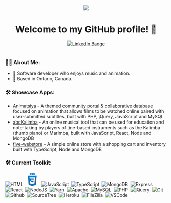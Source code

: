 <div id="header" align="center">
  <img src="https://i.imgur.com/ny8cQ3K.png" width="200"/>
  <h1>Welcome to my GitHub profile! 👋</h1>
  <div id="linked-in">
    <a href="https://www.linkedin.com/in/eugene-belianski/">
      <img src="https://img.shields.io/badge/LinkedIn-blue?style=for-the-badge&logo=linkedin&logoColor=white" alt="LinkedIn Badge"/>
    </a>
  </div>
  <img src="https://komarev.com/ghpvc/?username=Esn024&style=flat-square&color=blue" alt=""/> 
</div>

### :man_technologist: About Me: 

- 🔭 Software developer who enjoys music and animation.
- 🔭 Based in Ontario, Canada.

### 🛠️ Showcase Apps:

- [Animatsiya](https://www.animatsiya.net/) - A themed community portal & collaborative database focused on animation that allows films to be watched online paired with user-submitted subtitles, built with PHP, jQuery, JavaScript and MySQL
- [abcKalimba](https://github.com/Esn024/abckalimba) - An online musical tool that can be used for education and note-taking by players of tine-based instruments such as the Kalimba (thumb piano) or Marimba, built with JavaScript, React, Node and MongoDB
- [five-webstore](https://github.com/Esn024/five-webstore) - A simple online store with a shopping cart and inventory built with TypeScript, Node and MongoDB

### 🛠️ Current Toolkit:
  <img src="https://cdn.jsdelivr.net/gh/devicons/devicon/icons/html5/html5-plain-wordmark.svg" title="HTML5" alt="HTML" width="40" height="40"/>&nbsp;
  <img src="https://github.com/devicons/devicon/blob/master/icons/css3/css3-plain-wordmark.svg"  title="CSS3" alt="CSS" width="40" height="40"/>&nbsp;
  <img src="https://cdn.jsdelivr.net/gh/devicons/devicon/icons/javascript/javascript-plain.svg" title="JavaScript" alt="JavaScript" width="40" height="40"/>&nbsp;
  <img src="https://cdn.jsdelivr.net/gh/devicons/devicon/icons/typescript/typescript-plain.svg" title="TypeScript" alt="TypeScript" width="40" height="40"/>&nbsp;
  <img src="https://cdn.jsdelivr.net/gh/devicons/devicon/icons/mongodb/mongodb-plain-wordmark.svg" title="MongoDB" alt="MongoDB" width="40" height="40"/>&nbsp;
  <img src="https://cdn.jsdelivr.net/gh/devicons/devicon/icons/express/express-original.svg" title="Express" alt="Express" width="40" height="40"/>&nbsp;
  <img src="https://cdn.jsdelivr.net/gh/devicons/devicon/icons/react/react-original-wordmark.svg" title="React" alt="React" width="40" height="40"/>&nbsp;
  <img src="https://cdn.jsdelivr.net/gh/devicons/devicon/icons/nodejs/nodejs-original-wordmark.svg" title="NodeJS" alt="NodeJS" width="40" height="40"/>&nbsp;
  <img src="https://cdn.jsdelivr.net/gh/devicons/devicon/icons/yarn/yarn-original-wordmark.svg" title="Yarn" alt="Yarn" width="40" height="40"/>&nbsp;
  <img src="https://cdn.jsdelivr.net/gh/devicons/devicon/icons/apache/apache-original-wordmark.svg" title="Apache" alt="Apache" width="40" height="40"/>&nbsp;
  <img src="https://cdn.jsdelivr.net/gh/devicons/devicon/icons/mysql/mysql-original-wordmark.svg" title="MySQL" alt="MySQL" width="40" height="40"/>&nbsp;
  <img src="https://cdn.jsdelivr.net/gh/devicons/devicon/icons/php/php-plain.svg" title="PHP" alt="PHP" width="40" height="40"/>&nbsp;
  <img src="https://cdn.jsdelivr.net/gh/devicons/devicon/icons/jquery/jquery-original-wordmark.svg" title="jQuery" alt="jQuery" width="40" height="40"/>&nbsp;
  <img src="https://cdn.jsdelivr.net/gh/devicons/devicon/icons/git/git-original-wordmark.svg" title="Git" alt="Git" width="40" height="40"/>
  <img src="https://cdn.jsdelivr.net/gh/devicons/devicon/icons/github/github-original-wordmark.svg" title="Github" alt="Github" width="40" height="40"/>&nbsp;
  <img src="https://cdn.jsdelivr.net/gh/devicons/devicon/icons/sourcetree/sourcetree-original-wordmark.svg" title="SourceTree" alt="SourceTree" width="40" height="40"/>&nbsp;
  <img src="https://cdn.jsdelivr.net/gh/devicons/devicon/icons/heroku/heroku-original-wordmark.svg" title="Heroku" alt="Heroku" width="40" height="40"/>&nbsp;
  <img src="https://cdn.jsdelivr.net/gh/devicons/devicon/icons/filezilla/filezilla-plain-wordmark.svg" title="FileZilla" alt="FileZilla" width="40" height="40"/>&nbsp;
  <img src="https://cdn.jsdelivr.net/gh/devicons/devicon/icons/vscode/vscode-original-wordmark.svg" title="VSCode" alt="VSCode" width="40" height="40"/>&nbsp;
<!--
### :pushpin: Pinned Repositories:

[![Readme Card](https://github-readme-stats.vercel.app/api/pin/?username=Esn024&repo=abckalimba&theme=tokyonight)](https://github.com/Esn024/abckalimba)
[![Readme Card](https://github-readme-stats.vercel.app/api/pin/?username=Esn024&repo=five-webstore&theme=tokyonight)](https://github.com/Esn024/five-webstore)

### 🔥 My Stats:

<img align = "left" width="47%" height="200px" src="https://github-readme-stats.vercel.app/api?username=Esn024&show_icons=true&theme=radical"/>
<img align = "left" width="47%" height="200px" src="https://github-readme-stats.vercel.app/api/top-langs/?username=Esn024&layout=compact&theme=radical"/>
-->

<!-- Find more icons here: https://github.com/devicons/devicon/tree/master/icons -->

<!--
**Esn024/Esn024** is a ✨ _special_ ✨ repository because its `README.md` (this file) appears on your GitHub profile.

Here are some ideas to get you started:

- 🔭 I’m currently working on ...
- 🌱 I’m currently learning ...
- 👯 I’m looking to collaborate on ...
- 🤔 I’m looking for help with ...
- 💬 Ask me about ...
- 📫 How to reach me: ...
- 😄 Pronouns: ...
- ⚡ Fun fact: ...
-->

